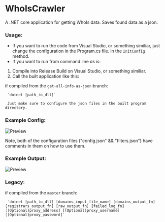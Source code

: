 # WhoIsCrawler

A .NET core application for getting WhoIs data. Saves found data as a json.
### Usage:
* If you want to run the code from Visual Studio, or something similiar, just change the configuration in the Program.cs file. in the `InitConfig` method.
* If you want to run from command line *as is*: 
1. Compile into Release Build on Visual Studio, or something similiar.
2. Call the built application like this:
 
 if compiled from the `get-all-info-as-json` branch:
     
     `dotnet [path_to_dll]`
     
     Just make sure to configure the json files in the built program directory.
     
### Example Config:

![Preview](http://www.imageurl.ir/images/63396919985779250033.png)

Note, both of the configuration files ("config.json" && "filters.json") have comments in them on how to use them.

### Example Output:

![Preview](http://www.imageurl.ir/images/38524668020983634210.png)

### Legacy:
 if compiled from the `master` branch:
     
     `dotnet [path_to_dll] [domains_input_file_name] [domains_output_fn] [registrars_output_fn] [raw_output_fn] [failed_log_fn] [(Optional)proxy_address] [(Optional)proxy_username] [(Optional)proxy_password]`
